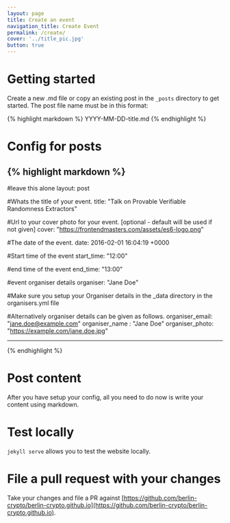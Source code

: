 ```yaml
---
layout: page
title: Create an event
navigation_title: Create Event
permalink: /create/
cover: '../title_pic.jpg'
button: true
---
```



# Getting started
Create a new .md file or copy an existing post in the  `_posts` directory to get started. The post file name must be in this format:

{% highlight markdown %}
YYYY-MM-DD-title.md
{% endhighlight %}

# Config for posts

{% highlight markdown %}
---
#leave this alone
layout: post

#Whats the title of your event.
title:  "Talk on Provable Verifiable Randomness Extractors"

#Url to your cover photo for your event. [optional - default will be used if not given]
cover: "https://frontendmasters.com/assets/es6-logo.png"

#The date of the event. 
date:   2016-02-01 16:04:19 +0000

#Start time of the event
start_time: "12:00"

#end time of the event
end_time: "13:00"

#event organiser details
organiser: "Jane Doe"

#Make sure you setup your Organiser details in the \_data directory in the organisers.yml file

#Alternatively organiser details can be given as follows.
organiser_email: "jane.doe@example.com"
organiser_name : "Jane Doe"
organiser_photo: "https://example.com/jane.doe.jpg"

---
{% endhighlight %}

# Post content

After you have setup your config, all you need to do now is write your content using markdown.

# Test locally
`jekyll serve` allows you to test the website locally.

# File a pull request with your changes
Take your changes and file a PR against [https://github.com/berlin-crypto/berlin-crypto.github.io](https://github.com/berlin-crypto/berlin-crypto.github.io).
